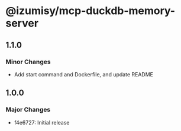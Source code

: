 # @izumisy/mcp-duckdb-memory-server

## 1.1.0

### Minor Changes

- Add start command and Dockerfile, and update README

## 1.0.0

### Major Changes

- f4e6727: Initial release
